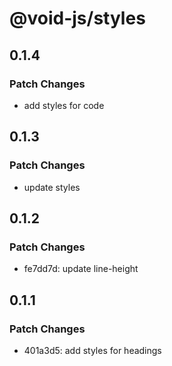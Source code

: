# @void-js/styles

## 0.1.4

### Patch Changes

- add styles for code

## 0.1.3

### Patch Changes

- update styles

## 0.1.2

### Patch Changes

- fe7dd7d: update line-height

## 0.1.1

### Patch Changes

- 401a3d5: add styles for headings

